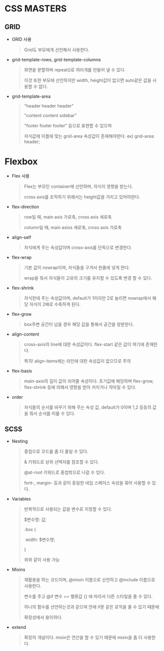 # CSS MASTERS

## GRID

- GRID 사용

  > Grid도 부모에게 선언해서 사용한다.

- grid-template-rows, grid-template-columns

  > 화면을 분할하며 repeat()로 여러개를 만들어 낼 수 있다.
  >
  > 이것 또한 부모에 선언하지만 width, height값이 없으면 auto같은 값을 사용할 수 없다.

- grid-template-area

  > "header header header"
  >
  > "content content sidebar"
  >
  > "footer footer footer" 등으로 표현할 수 있으며
  >
  > 자식값에 이름에 맞는 grid-area 속성값이 존재해야한다. ex) grid-area: header;







# Flexbox

- Flex 사용

  > Flex는 부모인 container에 선언하며, 자식이 영향을 받는다.
  >
  > cross axis를 조작하기 위해서는 height값을 가지고 있어야한다.

- flex-direction

  > row일 때, main axis 가로축, cross axis 세로축
  >
  > column일 때, main axios 세로축, cross axis 가로축
  
- align-self

  > 자식에게 주는 속성값이며 cross-axis를 단독으로 변경한다.

- flex-wrap

  > 기본 값이 nowrap이며, 자식들을 구겨서 한줄에 넣게 한다.
  >
  > wrap을 줘서 자식들이 고유의 크기를 유지할 수 있도록 변경 할 수 있다.

- flex-shrink

  > 자식한테 주는 속성값이며, default가 1이지만 2로 늘리면 nowrap에서 해당 자식이  2배로 수축하게 된다.

- flex-grow

  > box주변 공간이 남을 경우 해당 값을 통해서 공간을 양분한다.

- align-content

  > cross-axis의 line에 대한 속성값이다. flex-start 같은 값이 여기에 존재한다.
  >
  > 특히! align-items에는 라인에 대한 속성값이 없으므로 주의

- flex-basis

  > main-axis의 길이 값이 되어줄 속성이다. 초기값에 해당하며 flex-grow, flex-shrink 등에 의해서 영향을 받아 커지거나 작아질 수 있다.

- order

  > 자식들의 순서를 바꾸기 위해 주는 속성 값, default가 0이며 1,2 등등의 값을 줘서 순서를 미룰 수 있다.

  

  


## SCSS

- Nesting

  > 중첩으로 코드를 좀 더 줄일 수 있다.
  >
  > & 키워드로 상위 선택자를 참조할 수 있다.
  >
  > @at-root 키워드로 중첩밖으로 나갈 수 있다.
  >
  > font-, margin- 등과 같이 동일한 네임 스페이스 속성을 묶어 사용할 수 있다.

- Variables

  > 반복적으로 사용되는 값을 변수로 지정할 수 있다.
  >
  > $변수명: 값;
  >
  > .box {
  >
  > ​	width: $변수명;
  >
  > }
  >
  > 위와 같이 사용 가능

- Mixins

  > 재활용을 하는 코드이며, @mixin 이름으로 선언하고 @include 이름으로 사용한다.
  >
  > 변수를 주고 @if 변수 == 밸류값 {} 에 따라서 다른 스타일을 줄 수 있다.
  >
  > 하나의 함수를 선언하는것과 같으며 안에 if문 같은 로직을 줄 수 있기 때문에
  >
  > 확장성에서 용이하다.

- extend

  > 확장의 개념이다. mixin은 연산을 할 수 있기 때문에 mixin을 좀 더 사용한다.

